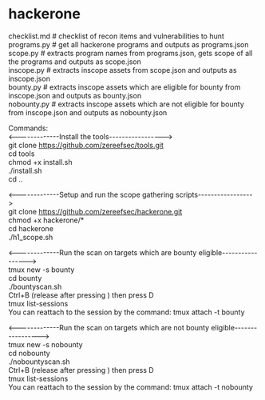 # hackerone

checklist.md # checklist of recon items and vulnerabilities to hunt  
programs.py # get all hackerone programs and outputs as programs.json  
scope.py # extracts program names from programs.json, gets scope of all the programs and outputs as scope.json  
inscope.py # extracts inscope assets from scope.json and outputs as inscope.json  
bounty.py # extracts inscope assets which are eligible for bounty from inscope.json and outputs as bounty.json  
nobounty.py # extracts inscope assets which are not eligible for bounty from inscope.json and outputs as nobounty.json 



Commands:  
<-------------Install the tools----------------->  
git clone https://github.com/zereefsec/tools.git  
cd tools  
chmod +x install.sh  
./install.sh  
cd ..  

<-------------Setup and run the scope gathering scripts----------------->  
git clone https://github.com/zereefsec/hackerone.git   
chmod +x hackerone/*  
cd hackerone  
./h1_scope.sh  

<-------------Run the scan on targets which are bounty eligible----------------->  
tmux new -s bounty  
cd bounty  
./bountyscan.sh  
Ctrl+B (release after pressing ) then press D  
tmux list-sessions  
You can reattach to the session by the command: tmux attach -t bounty  

<-------------Run the scan on targets which are not bounty eligible----------------->  
tmux new -s nobounty  
cd nobounty  
./nobountyscan.sh  
Ctrl+B (release after pressing ) then press D  
tmux list-sessions  
You can reattach to the session by the command: tmux attach -t nobounty  




 

